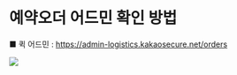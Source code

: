 # 예약오더 어드민 확인 방법

■ 퀵 어드민 : <https://admin-logistics.kakaosecure.net/orders>

![](https://kakaomobilitysupport.zendesk.com/hc/article_attachments/34196011074585)